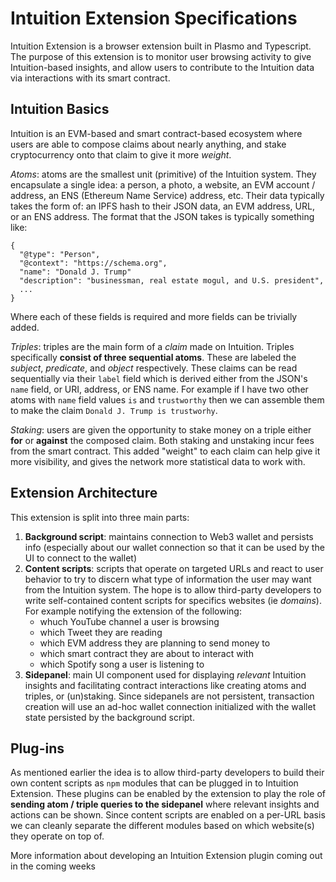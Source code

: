 # Intuition Extension Specifications

Intuition Extension is a browser extension built in Plasmo and Typescript. The purpose of this extension is to monitor user browsing activity to give Intuition-based insights, and allow users to contribute to the Intuition data via interactions with its smart contract.

## Intuition Basics

Intuition is an EVM-based and smart contract-based ecosystem where users are able to compose claims about nearly anything, and stake cryptocurrency onto that claim to give it more *weight*.

*Atoms*: atoms are the smallest unit (primitive) of the Intuition system. They encapsulate a single idea: a person, a photo, a website, an EVM account / address, an ENS (Ethereum Name Service) address, etc. Their data typically takes the form of: an IPFS hash to their JSON data, an EVM address, URL, or an ENS address. The format that the JSON takes is typically something like:

```
{
  "@type": "Person",
  "@context": "https://schema.org",
  "name": "Donald J. Trump"
  "description": "businessman, real estate mogul, and U.S. president",
  ...
}
```

Where each of these fields is required and more fields can be trivially added. 

*Triples*: triples are the main form of a *claim* made on Intuition. Triples specifically **consist of three sequential atoms**. These are labeled the *subject*, *predicate*, and *object* respectively. These claims can be read sequentially via their `label` field which is derived either from the JSON's `name` field, or URI, address, or ENS name. For example if I have two other atoms with `name` field values `is` and `trustworthy` then we can assemble them to make the claim `Donald J. Trump is trustworhy`.

*Staking*: users are given the opportunity to stake money on a triple either **for** or **against** the composed claim. Both staking and unstaking incur fees from the smart contract. This added "weight" to each claim can help give it more visibility, and gives the network more statistical data to work with.

## Extension Architecture

This extension is split into three main parts:

1. **Background script**: maintains connection to Web3 wallet and persists info (especially about our wallet connection so that it can be used by the UI to connect to the wallet)
2. **Content scripts**: scripts that operate on targeted URLs and react to user behavior to try to discern what type of information the user may want from the Intuition system. The hope is to allow third-party developers to write self-contained content scripts for specifics websites (ie *domains*). For example notifying the extension of the following:
   - whuch YouTube channel a user is browsing
   - which Tweet they are reading
   - which EVM address they are planning to send money to
   - which smart contract they are about to interact with
   - which Spotify song a user is listening to
3. **Sidepanel**: main UI component used for displaying *relevant* Intuition insights and facilitating contract interactions like creating atoms and triples, or (un)staking. Since sidepanels are not persistent, transaction creation will use an ad-hoc wallet connection initialized with the wallet state persisted by the background script.

## Plug-ins

As mentioned earlier the idea is to allow third-party developers to build their own content scripts as `npm` modules that can be plugged in to Intuition Extension. These plugins can be enabled by the extension to play the role of **sending atom / triple queries to the sidepanel** where relevant insights and actions can be shown. Since content scripts are enabled on a per-URL basis we can cleanly separate the different modules based on which website(s) they operate on top of.

More information about developing an Intuition Extension plugin coming out in the coming weeks